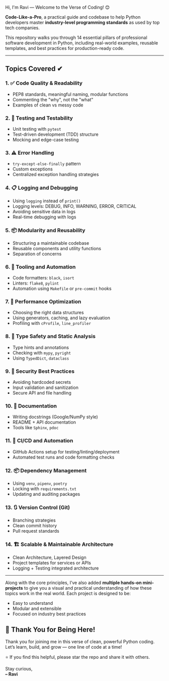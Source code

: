 Hi, I'm Ravi — Welcome to the Verse of Coding! 😊

**Code-Like-a-Pro**, a practical guide and codebase to help Python developers master **industry-level programming standards** as used by top tech companies.

This repository walks you through 14 essential pillars of professional software development in Python, including real-world examples, reusable templates, and best practices for production-ready code.

---

## Topics Covered ✔

### 1. ✅ Code Quality & Readability
- PEP8 standards, meaningful naming, modular functions
- Commenting the "why", not the "what"
- Examples of clean vs messy code

### 2. 🧪 Testing and Testability
- Unit testing with `pytest`
- Test-driven development (TDD) structure
- Mocking and edge-case testing

### 3. ⚠️ Error Handling
- `try-except-else-finally` pattern
- Custom exceptions
- Centralized exception handling strategies

### 4. 📋 Logging and Debugging
- Using `logging` instead of `print()`
- Logging levels: DEBUG, INFO, WARNING, ERROR, CRITICAL
- Avoiding sensitive data in logs
- Real-time debugging with logs

### 5. 📦 Modularity and Reusability
- Structuring a maintainable codebase
- Reusable components and utility functions
- Separation of concerns

### 6. 🧰 Tooling and Automation
- Code formatters: `black`, `isort`
- Linters: `flake8`, `pylint`
- Automation using `Makefile` or `pre-commit` hooks

### 7. 🔁 Performance Optimization
- Choosing the right data structures
- Using generators, caching, and lazy evaluation
- Profiling with `cProfile`, `line_profiler`

### 8. 🧪 Type Safety and Static Analysis
- Type hints and annotations
- Checking with `mypy`, `pyright`
- Using `TypedDict`, `dataclass`

### 9. 🔐 Security Best Practices
- Avoiding hardcoded secrets
- Input validation and sanitization
- Secure API and file handling

### 10. 📄 Documentation
- Writing docstrings (Google/NumPy style)
- README + API documentation
- Tools like `Sphinx`, `pdoc`

### 11. 🔄 CI/CD and Automation
- GitHub Actions setup for testing/linting/deployment
- Automated test runs and code formatting checks

### 12. 📦 Dependency Management
- Using `venv`, `pipenv`, `poetry`
- Locking with `requirements.txt`
- Updating and auditing packages

### 13. 🔃 Version Control (Git)
- Branching strategies
- Clean commit history
- Pull request standards

### 14. 🏗️ Scalable & Maintainable Architecture
- Clean Architecture, Layered Design
- Project templates for services or APIs
- Logging + Testing integrated architecture

---

Along with the core principles, I’ve also added **multiple hands-on mini-projects** to give you a visual and practical understanding of how these topics work in the real world.
Each project is designed to be:
- Easy to understand
- Modular and extensible
- Focused on industry best practices

## 🙏 Thank You for Being Here!

Thank you for joining me in this verse of clean, powerful Python coding.  
Let’s learn, build, and grow — one line of code at a time!

⭐ If you find this helpful, please star the repo and share it with others.

Stay curious,  
**– Ravi**


